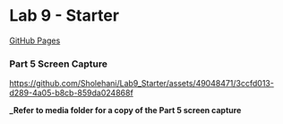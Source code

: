 # Lab 9 - Starter

[GitHub Pages](https://sholehani.github.io/Lab9_Starter/index.html)

### Part 5 Screen Capture




https://github.com/Sholehani/Lab9_Starter/assets/49048471/3ccfd013-d289-4a05-b8cb-859da024868f

**_Refer to media folder for a copy of the Part 5 screen capture**
